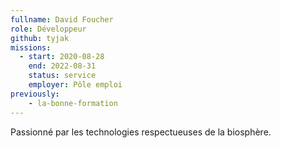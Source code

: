 ```yaml
---
fullname: David Foucher
role: Développeur
github: tyjak
missions:
  - start: 2020-08-28
    end: 2022-08-31
    status: service
    employer: Pôle emploi
previously:
    - la-bonne-formation
---
```


Passionné par les technologies respectueuses de la biosphère.
